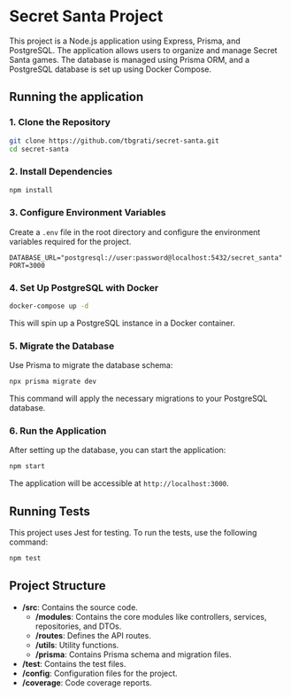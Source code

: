# Secret Santa Project

This project is a Node.js application using Express, Prisma, and PostgreSQL. The application allows users to organize and manage Secret Santa games. The database is managed using Prisma ORM, and a PostgreSQL database is set up using Docker Compose.

## Running the application

### 1. Clone the Repository

```bash
git clone https://github.com/tbgrati/secret-santa.git
cd secret-santa
```

### 2. Install Dependencies

```bash
npm install
```

### 3. Configure Environment Variables

Create a `.env` file in the root directory and configure the environment variables required for the project.

```env
DATABASE_URL="postgresql://user:password@localhost:5432/secret_santa"
PORT=3000
```

### 4. Set Up PostgreSQL with Docker

```bash
docker-compose up -d
```

This will spin up a PostgreSQL instance in a Docker container.

### 5. Migrate the Database

Use Prisma to migrate the database schema:

```bash
npx prisma migrate dev
```

This command will apply the necessary migrations to your PostgreSQL database.

### 6. Run the Application

After setting up the database, you can start the application:

```bash
npm start
```

The application will be accessible at `http://localhost:3000`.

## Running Tests

This project uses Jest for testing. To run the tests, use the following command:

```bash
npm test
```

## Project Structure

- **/src**: Contains the source code.
  - **/modules**: Contains the core modules like controllers, services, repositories, and DTOs.
  - **/routes**: Defines the API routes.
  - **/utils**: Utility functions.
  - **/prisma**: Contains Prisma schema and migration files.
- **/test**: Contains the test files.
- **/config**: Configuration files for the project.
- **/coverage**: Code coverage reports.
